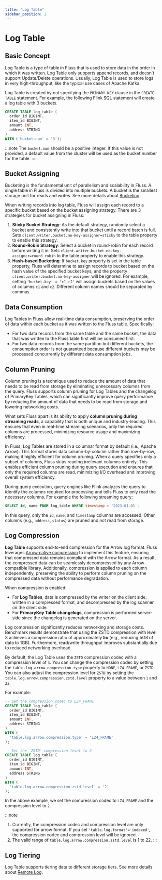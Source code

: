 ```yaml
---
title: "Log Table"
sidebar_position: 1
---
```


<!--
 Copyright (c) 2025 Alibaba Group Holding Ltd.

 Licensed under the Apache License, Version 2.0 (the "License");
 you may not use this file except in compliance with the License.
 You may obtain a copy of the License at

      http://www.apache.org/licenses/LICENSE-2.0

 Unless required by applicable law or agreed to in writing, software
 distributed under the License is distributed on an "AS IS" BASIS,
 WITHOUT WARRANTIES OR CONDITIONS OF ANY KIND, either express or implied.
 See the License for the specific language governing permissions and
 limitations under the License.
-->

# Log Table

## Basic Concept
Log Table is a type of table in Fluss that is used to store data in the order in which it was written. Log Table only supports append records, and doesn't support Update/Delete operations.
Usually, Log Table is used to store logs in very high-throughput, like the typical use cases of Apache Kafka.

Log Table is created by not specifying the `PRIMARY KEY` clause in the `CREATE TABLE` statement. For example, the following Flink SQL statement will create a log table with 3 buckets.

```sql title="Flink SQL"
CREATE TABLE log_table (
  order_id BIGINT,
  item_id BIGINT,
  amount INT,
  address STRING
)
WITH ('bucket.num' = '3');
```

:::note
The `bucket.num` should be a positive integer. If this value is not provided, a default value from the cluster will be used as the bucket number for the table.
:::

## Bucket Assigning
Bucketing is the fundamental unit of parallelism and scalability in Fluss.  A single table in Fluss is divided into multiple buckets. A bucket is the smallest storage unit for reads and writes. See more details about [Bucketing](table-design/data-distribution/bucketing.md).

When writing records into log table, Fluss will assign each record to a specific bucket based on the bucket assigning strategy. There are 3 strategies for bucket assigning in Fluss:
1. **Sticky Bucket Strategy**: As the default strategy, randomly select a bucket and consistently write into that bucket until a record batch is full. Sets `client.writer.bucket.no-key-assigner=sticky` to the table property to enable this strategy.
2. **Round-Robin Strategy**: Select a bucket in round-robin for each record before writing it in. Sets `client.writer.bucket.no-key-assigner=round_robin` to the table property to enable this strategy.
3. **Hash-based Bucketing**: If `bucket.key` property is set in the table property, Fluss will determine to assign records to bucket based on the hash value of the specified bucket keys, and the property `client.writer.bucket.no-key-assigner` will be ignored. For example, setting `'bucket.key' = 'c1,c2'` will assign buckets based on the values of columns `c1` and `c2`. Different column names should be separated by commas.


## Data Consumption
Log Tables in Fluss allow real-time data consumption, preserving the order of data within each bucket as it was written to the Fluss table. Specifically:
- For two data records from the same table and the same bucket, the data that was written to the Fluss table first will be consumed first.
- For two data records from the same partition but different buckets, the consumption order is not guaranteed because different buckets may be processed concurrently by different data consumption jobs.


## Column Pruning

Column pruning is a technique used to reduce the amount of data that needs to be read from storage by eliminating unnecessary columns from the query.
Fluss supports column pruning for Log Tables and the changelog of PrimaryKey Tables, which can significantly improve query performance by reducing the amount of data that needs to be read from storage and lowering networking costs.

What sets Fluss apart is its ability to apply **column pruning during streaming reads**, a capability that is both unique and industry-leading. This ensures that even in real-time streaming scenarios, only the required columns are processed, minimizing resource usage and maximizing efficiency.

In Fluss, Log Tables are stored in a columnar format by default (i.e., Apache Arrow).
This format stores data column-by-column rather than row-by-row, making it highly efficient for column pruning.
When a query specifies only a subset of columns, Fluss skips reading irrelevant columns entirely.
This enables efficient column pruning during query execution and ensures that only the required columns are read,
minimizing I/O overhead and improving overall system efficiency.

During query execution, query engines like Flink analyzes the query to identify the columns required for processing and tells Fluss to only read the necessary columns.
For example the following streaming query:

```sql
SELECT id, name FROM log_table WHERE timestamp > '2023-01-01';
```

In this query, only the `id`, `name`, and `timestamp` columns are accessed. Other columns (e.g., `address`, `status`) are pruned and not read from storage.


## Log Compression

**Log Table** supports end-to-end compression for the Arrow log format. Fluss leverages [Arrow native compression](https://arrow.apache.org/docs/format/Columnar.html#compression) to implement this feature,
ensuring that compressed data remains compliant with the Arrow format. As a result, the compressed data can be seamlessly decompressed by any Arrow-compatible library.
Additionally, compression is applied to each column independently, preserving the ability to perform column pruning on the compressed data without performance degradation.

When compression is enabled:
- For **Log Tables**, data is compressed by the writer on the client side, written in a compressed format, and decompressed by the log scanner on the client side.
- For **PrimaryKey Table changelogs**, compression is performed server-side since the changelog is generated on the server.

Log compression significantly reduces networking and storage costs. Benchmark results demonstrate that using the ZSTD compression with level 3 achieves a compression ratio of approximately **5x** (e.g., reducing 5GB of data to 1GB).
Furthermore, read/write throughput improves substantially due to reduced networking overhead.

By default, the Log Table uses the `ZSTD` compression codec with a compression level of `3`.
You can change the compression codec by setting the `table.log.arrow.compression.type` property to `NONE`, `LZ4_FRAME`, or `ZSTD`.
You can also adjust the compression level for `ZSTD` by setting the `table.log.arrow.compression.zstd.level` property to a value between `1` and `22`.

For example:

```sql title="Flink SQL"
-- Set the compression codec to LZ4_FRAME
CREATE TABLE log_table (
  order_id BIGINT,
  item_id BIGINT,
  amount INT,
  address STRING
)
WITH (
  'table.log.arrow.compression.type' = 'LZ4_FRAME'
);

-- Set the 'ZSTD' compression level to 2
CREATE TABLE log_table (
  order_id BIGINT,
  item_id BIGINT,
  amount INT,
  address STRING
)
WITH (
  'table.log.arrow.compression.zstd.level' = '2'
);
```

In the above example, we set the compression codec to `LZ4_FRAME` and the compression level to `2`.

:::note 
1. Currently, the compression codec and compression level are only supported for arrow format. If you set `'table.log.format'='indexed'`, the compression codec and compression level will be ignored.
2. The valid range of `table.log.arrow.compression.zstd.level` is 1 to 22.
:::

## Log Tiering
Log Table supports tiering data to different storage tiers. See more details about [Remote Log](maintenance/tiered-storage/remote-storage.md).